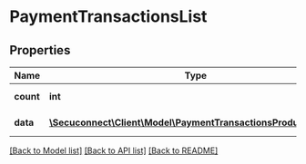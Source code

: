 # PaymentTransactionsList

## Properties
Name | Type | Description | Notes
------------ | ------------- | ------------- | -------------
**count** | **int** | Number of existing payment transactions | [optional] 
**data** | [**\Secuconnect\Client\Model\PaymentTransactionsProductModel[]**](PaymentTransactionsProductModel.md) | GET Payment/Transactions | [optional] 

[[Back to Model list]](../README.md#documentation-for-models) [[Back to API list]](../README.md#documentation-for-api-endpoints) [[Back to README]](../README.md)


